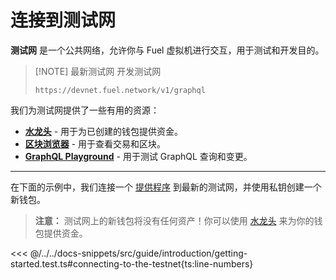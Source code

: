 # 连接到测试网

**测试网** 是一个公共网络，允许你与 Fuel 虚拟机进行交互，用于测试和开发目的。

> [!NOTE] 最新测试网
> 开发测试网
>
> `https://devnet.fuel.network/v1/graphql`

我们为测试网提供了一些有用的资源：

- [**水龙头**](https://faucet-devnet.fuel.network/) - 用于为已创建的钱包提供资金。
- [**区块浏览器**](https://app.fuel.network/) - 用于查看交易和区块。
- [**GraphQL Playground**](https://devnet.fuel.network/v1/playground) - 用于测试 GraphQL 查询和变更。

---

在下面的示例中，我们连接一个 [提供程序](../provider/index.md) 到最新的测试网，并使用私钥创建一个新钱包。

> **注意：** 测试网上的新钱包将没有任何资产！你可以使用 [水龙头](https://faucet-devnet.fuel.network/) 来为你的钱包提供资金。

<<< @/../../docs-snippets/src/guide/introduction/getting-started.test.ts#connecting-to-the-testnet{ts:line-numbers}